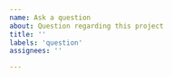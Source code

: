 ```yaml
---
name: Ask a question
about: Question regarding this project
title: ''
labels: 'question'
assignees: ''

---
```

<!--
Please make sure your question is relevant to the modpack.
-->
